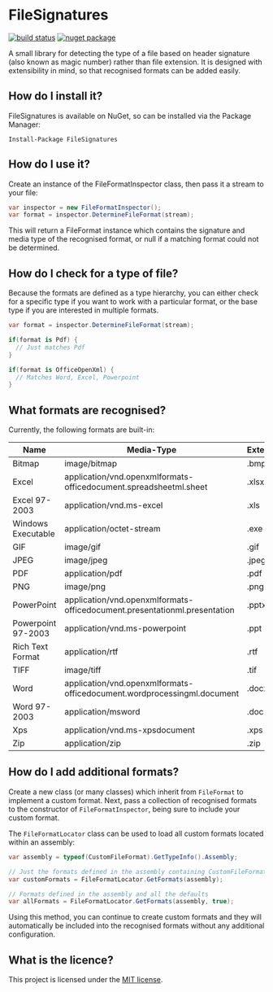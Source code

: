 # FileSignatures

[![build status](https://ci.appveyor.com/api/projects/status/github/neilharvey/filesignatures?svg=true)](https://ci.appveyor.com/project/neilharvey/filesignatures)
[![nuget package](https://badge.fury.io/nu/FileSignatures.svg)](https://www.nuget.org/packages/FileSignatures)

A small library for detecting the type of a file based on header signature (also known as magic number) rather than file extension.  It is designed with extensibility in mind, so that recognised formats can be added easily.

## How do I install it?

FileSignatures is available on NuGet, so can be installed via the Package Manager:

```
Install-Package FileSignatures
```

## How do I use it?

Create an instance of the FileFormatInspector class, then pass it a stream to your file:

```cs
var inspector = new FileFormatInspector();
var format = inspector.DetermineFileFormat(stream);
``` 

This will return a FileFormat instance which contains the signature and media type of the recognised format,
or null if a matching format could not be determined.

## How do I check for a type of file?

Because the formats are defined as a type hierarchy, you can either check for a specific type if you want
to work with a particular format, or the base type if you are interested in multiple formats.

```cs
var format = inspector.DetermineFileFormat(stream);

if(format is Pdf) {
  // Just matches Pdf
}

if(format is OfficeOpenXml) {
  // Matches Word, Excel, Powerpoint
}

```

## What formats are recognised?

Currently, the following formats are built-in:

| Name               | Media-Type                                                                | Extension
|--------------------|---------------------------------------------------------------------------|--------
| Bitmap             | image/bitmap                                                              | .bmp
| Excel              | application/vnd.openxmlformats-officedocument.spreadsheetml.sheet         | .xlsx
| Excel 97-2003      | application/vnd.ms-excel                                                  | .xls
| Windows Executable | application/octet-stream                                                  | .exe
| GIF                | image/gif                                                                 | .gif
| JPEG               | image/jpeg                                                                | .jpeg
| PDF                | application/pdf                                                           | .pdf
| PNG                | image/png                                                                 | .png
| PowerPoint         | application/vnd.openxmlformats-officedocument.presentationml.presentation | .pptx
| Powerpoint 97-2003 | application/vnd.ms-powerpoint                                             | .ppt
| Rich Text Format   | application/rtf                                                           | .rtf
| TIFF               | image/tiff                                                                | .tif
| Word               | application/vnd.openxmlformats-officedocument.wordprocessingml.document   | .docx
| Word 97-2003       | application/msword                                                        | .doc
| Xps                | application/vnd.ms-xpsdocument                                            | .xps
| Zip                | application/zip                                                           | .zip

## How do I add additional formats?

Create a new class (or many classes) which inherit from `FileFormat` to implement a custom format. Next, pass a collection of recognised formats to the constructor of `FileFormatInspector`, being sure to include your custom format.

The `FileFormatLocator` class can be used to load all custom formats located within an assembly:

```cs 
var assembly = typeof(CustomFileFormat).GetTypeInfo().Assembly;

// Just the formats defined in the assembly containing CustomFileFormat
var customFormats = FileFormatLocator.GetFormats(assembly);

// Formats defined in the assembly and all the defaults
var allFormats = FileFormatLocator.GetFormats(assembly, true);
```

Using this method, you can continue to create custom formats and they will automatically be included into the recognised formats without any additional configuration.

## What is the licence?

This project is licensed under the [MIT license](LICENSE.TXT).

